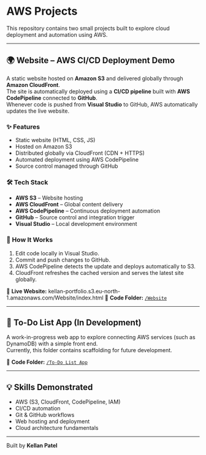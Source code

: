 # AWS Projects

This repository contains two small projects built to explore cloud deployment and automation using AWS.

---

## 🌍 Website – AWS CI/CD Deployment Demo
A static website hosted on **Amazon S3** and delivered globally through **Amazon CloudFront**.  
The site is automatically deployed using a **CI/CD pipeline** built with **AWS CodePipeline** connected to **GitHub**.  
Whenever code is pushed from **Visual Studio** to GitHub, AWS automatically updates the live website.

### ✨ Features
- Static website (HTML, CSS, JS)
- Hosted on Amazon S3
- Distributed globally via CloudFront (CDN + HTTPS)
- Automated deployment using AWS CodePipeline
- Source control managed through GitHub

### 🛠️ Tech Stack
- **AWS S3** – Website hosting  
- **AWS CloudFront** – Global content delivery  
- **AWS CodePipeline** – Continuous deployment automation  
- **GitHub** – Source control and integration trigger  
- **Visual Studio** – Local development environment  

### 🚀 How It Works
1. Edit code locally in Visual Studio.  
2. Commit and push changes to GitHub.  
3. AWS CodePipeline detects the update and deploys automatically to S3.  
4. CloudFront refreshes the cached version and serves the latest site globally.

🔗 **Live Website:** kellan-portfolio.s3.eu-north-1.amazonaws.com/Website/index.html
🔗 **Code Folder:** [`/Website`](./Website)

---

## 🧩 To-Do List App (In Development)
A work-in-progress web app to explore connecting AWS services (such as DynamoDB) with a simple front end.  
Currently, this folder contains scaffolding for future development.

🔗 **Code Folder:** [`/To-Do List App`](./To-Do%20List%20App)

---

## 💡 Skills Demonstrated
- AWS (S3, CloudFront, CodePipeline, IAM)  
- CI/CD automation  
- Git & GitHub workflows  
- Web hosting and deployment  
- Cloud architecture fundamentals  

---

Built by **Kellan Patel**
